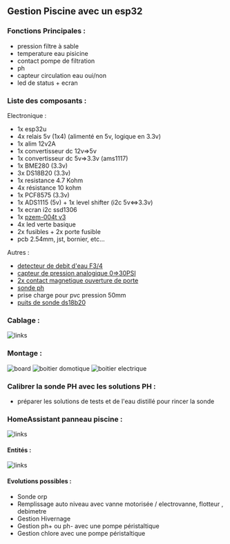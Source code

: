 ## Gestion Piscine avec un esp32  

### Fonctions Principales :      
 
 - pression filtre à sable
 - temperature eau pisicine
 - contact pompe de filtration
 - ph
 - capteur circulation eau  oui/non
 - led de status + ecran

### Liste des composants :

Electronique :  
- 1x esp32u 
- 4x relais 5v (1x4) (alimenté en 5v, logique en 3.3v)
- 1x alim 12v2A
- 1x convertisseur dc 12v=>5v
- 1x convertisseur dc 5v=>3.3v (ams1117)
- 1x BME280 (3.3v)
- 3x DS18B20 (3.3v)
- 1x resistance 4.7 Kohm
- 4x résistance 10 kohm
- 1x PCF8575 (3.3v)
- 1x ADS1115 (5v) + 1x level shifter (i2c 5v<=>3.3v)
- 1x ecran i2c ssd1306
- 1x [pzem-004t v3](https://www.aliexpress.com/item/1005005620371930.html?spm=a2g0o.order_list.order_list_main.29.58601802vbEUjW)
- 4x led verte basique
- 2x fusibles + 2x porte fusible
- pcb 2.54mm, jst, bornier, etc...

Autres :  
- [detecteur de debit d'eau F3/4](https://www.amazon.fr/dp/B0B3RL9H4V?psc=1&ref=ppx_yo2ov_dt_b_product_details)
- [capteur de pression analogique 0=>30PSI](https://www.amazon.fr/Capteur-Pression-Walfront-0-5-4-5V-Transmetteur/dp/B07KJXNCJ3/ref=sr_1_1_sspa?__mk_fr_FR=%C3%85M%C3%85%C5%BD%C3%95%C3%91&crid=1KLC8P4V7IX1C&keywords=pression+0-30psi&qid=1686149428&s=hi&sprefix=pression+0-30psi%2Cdiy%2C120&sr=1-1-spons&sp_csd=d2lkZ2V0TmFtZT1zcF9hdGY&psc=1&smid=A2ITG3U79VPZKX)
- [2x contact magnetique ouverture de porte](https://www.amazon.fr/gp/product/B00PZMG980/ref=ppx_yo_dt_b_search_asin_title?ie=UTF8&psc=1)
- [sonde ph](https://www.aliexpress.com/item/32995322213.html?spm=a2g0o.order_list.order_list_main.66.58601802quQO2y)
- prise charge pour pvc pression 50mm
- [puits de sonde ds18b20](https://www.amazon.fr/dp/B07DXFWV6B?psc=1&ref=ppx_yo2ov_dt_b_product_details)

### Cablage :

![links](https://github.com/NicoDupont/esp_gestion_piscine/blob/main/img/shema.png?raw=true)

### Montage :

![board](https://github.com/NicoDupont/esp_gestion_piscine/blob/main/img/pcbok.jpg?raw=true)
![boitier domotique](https://github.com/NicoDupont/esp_gestion_piscine/blob/main/img/boxdomo.jpg?raw=true)
![boitier electrique](https://github.com/NicoDupont/esp_gestion_piscine/blob/main/img/boxelec.jpg?raw=true)

### Calibrer la sonde PH avec les solutions PH :

 - préparer les solutions de tests et de l'eau distillé pour rincer la sonde

### HomeAssistant panneau piscine :

![links](https://github.com/NicoDupont/esp_gestion_piscine/blob/main/img/hapiscine.png?raw=true)

#### Entités :

![links](https://github.com/NicoDupont/esp_gestion_piscine/blob/main/img/entite.png?raw=true)

#### Evolutions possibles :  
 - Sonde orp
 - Remplissage auto niveau avec vanne motorisée / electrovanne, flotteur  , debimetre
 - Gestion Hivernage
 - Gestion ph+ ou ph- avec une pompe péristaltique
 - Gestion chlore avec une pompe péristaltique
